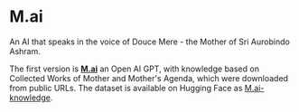 # M.ai

An AI that speaks in the voice of Douce Mere - the Mother of Sri Aurobindo Ashram.

The first version is [**M.ai**](https://chat.openai.com/g/g-iAYDHm7Gq-m-ai) an Open AI GPT, with knowledge based on 
Collected Works of Mother and Mother's Agenda, which were downloaded from public URLs. The dataset is available on Hugging Face as
[M.ai-knowledge](https://huggingface.co/datasets/cyberchitta/M.ai-knowledge).
